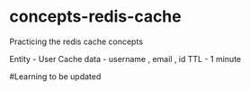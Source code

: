 # concepts-redis-cache
Practicing the redis cache concepts

Entity - User 
Cache data - username , email , id 
TTL - 1 minute
 
#Learning to be updated

